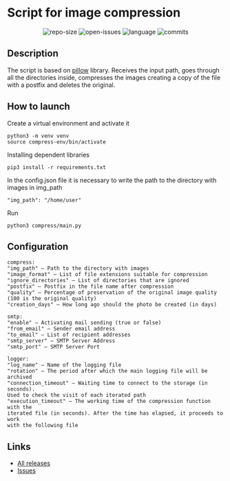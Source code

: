 # Script for image compression

<p align="center">
<img src="https://img.shields.io/github/repo-size/SSA1MON/compress-img?label=size" alt="repo-size">
<img src="https://img.shields.io/github/v/release/SSA1MON/compress-img" alt="open-issues">
<img src="https://img.shields.io/github/languages/top/SSA1MON/compress-img" alt="language">
<img src="https://img.shields.io/github/last-commit/SSA1MON/compress-img" alt="commits">
</p>

## Description
The script is based on [pillow](https://github.com/python-pillow/Pillow) library. 
Receives the input path, goes through all the directories inside, compresses the images
creating a copy of the file with a postfix and deletes the original.

## How to launch
Create a virtual environment and activate it
```
python3 -m venv venv
source compress-env/bin/activate
```
Installing dependent libraries
```
pip3 install -r requirements.txt
```
In the config.json file it is necessary to write the path to the directory with images 
in img_path
```
"img_path": "/home/user"
```
Run
```
python3 compress/main.py
```

## Configuration
```
compress:
"img_path" — Path to the directory with images
"image_format" — List of file extensions suitable for compression
"ignore_directories" — List of directories that are ignored
"postfix" — Postfix in the file name after compression
"quality" — Percentage of preservation of the original image quality
(100 is the original quality)
"creation_days" — How long ago should the photo be created (in days)

smtp:
"enable" — Activating mail sending (true or false)
"from_email" — Sender email address
"to_email" — List of recipient addresses
"smtp_server" — SMTP Server Address
"smtp_port" — SMTP Server Port

logger:
"log_name" — Name of the logging file
"rotation" — The period after which the main logging file will be archived
"connection_timeout" — Waiting time to connect to the storage (in seconds).
Used to check the visit of each iterated path
"execution_timeout" — The working time of the compression function with the
iterated file (in seconds). After the time has elapsed, it proceeds to work 
with the following file
```

## Links
* [All releases](https://github.com/SSA1MON/compress-img/releases)
* [Issues](https://github.com/SSA1MON/compress-img/issues?q=is%3Aissue+is%3Aclosed)